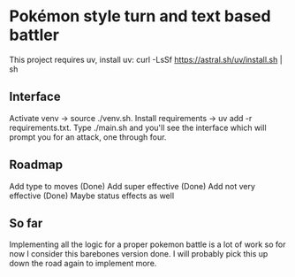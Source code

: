 # Pokémon style turn and text based battler

This project requires uv, install uv: curl -LsSf https://astral.sh/uv/install.sh | sh

## Interface

Activate venv -> source ./venv.sh.
Install requirements -> uv add -r requirements.txt.
Type ./main.sh and you'll see the interface which will prompt you for an attack, one through four.

## Roadmap

Add type to moves (Done)
Add super effective (Done)
Add not very effective (Done)
Maybe status effects as well

## So far

Implementing all the logic for a proper pokemon battle is a lot of work so for now I consider this barebones version done.
I will probably pick this up down the road again to implement more.
